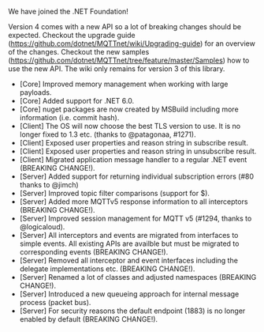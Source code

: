 We have joined the .NET Foundation!

Version 4 comes with a new API so a lot of breaking changes should be expected.
Checkout the upgrade guide (https://github.com/dotnet/MQTTnet/wiki/Upgrading-guide) for an overview of the changes.
Checkout the new samples (https://github.com/dotnet/MQTTnet/tree/feature/master/Samples) how to use the new API. The wiki only remains for version 3 of this library.

* [Core] Improved memory management when working with large payloads.
* [Core] Added support for .NET 6.0.
* [Core] nuget packages are now created by MSBuild including more information (i.e. commit hash).
* [Client] The OS will now choose the best TLS version to use. It is no longer fixed to 1.3 etc. (thanks to @patagonaa, #1271).
* [Client] Exposed user properties and reason string in subscribe result.
* [Client] Exposed user properties and reason string in unsubscribe result.
* [Client] Migrated application message handler to a regular .NET event (BREAKING CHANGE!).
* [Server] Added support for returning individual subscription errors (#80 thanks to @jimch)
* [Server] Improved topic filter comparisons (support for $).
* [Server] Added more MQTTv5 response information to all interceptors (BREAKING CHANGE!).
* [Server] Improved session management for MQTT v5 (#1294, thanks to @logicaloud).
* [Server] All interceptors and events are migrated from interfaces to simple events. All existing APIs are availble but must be migrated to corresponding events (BREAKING CHANGE!).
* [Server] Removed all interceptor and event interfaces including the delegate implementations etc. (BREAKING CHANGE!).
* [Server] Renamed a lot of classes and adjusted namespaces (BREAKING CHANGE!).
* [Server] Introduced a new queueing approach for internal message process (packet bus).
* [Server] For security reasons the default endpoint (1883) is no longer enabled by default (BREAKING CHANGE!).